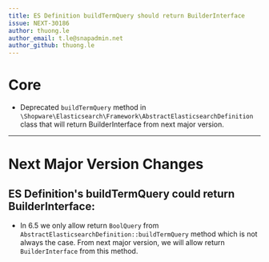 ```yaml
---
title: ES Definition buildTermQuery should return BuilderInterface
issue: NEXT-30186
author: thuong.le
author_email: t.le@snapadmin.net
author_github: thuong.le
---
```

# Core
* Deprecated `buildTermQuery` method in `\Shopware\Elasticsearch\Framework\AbstractElasticsearchDefinition` class that will return BuilderInterface from next major version.
___
# Next Major Version Changes
## ES Definition's buildTermQuery could return BuilderInterface:
* In 6.5 we only allow return `BoolQuery` from `AbstractElasticsearchDefinition::buildTermQuery` method which is not always the case. From next major version, we will allow return `BuilderInterface` from this method.

